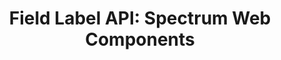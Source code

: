---
layout: api.njk
title: 'Field Label API: Spectrum Web Components'
displayName: Field Label
componentName: field-label
componentHeading: sp-field-label
tags:
  - component-api
---